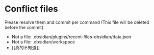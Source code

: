# Conflict files
Please resolve them and commit per command (This file will be deleted before the commit).
- Not a file: .obsidian/plugins/recent-files-obsidian/data.json
- Not a file: .obsidian/workspace
- [[真的不知道]]